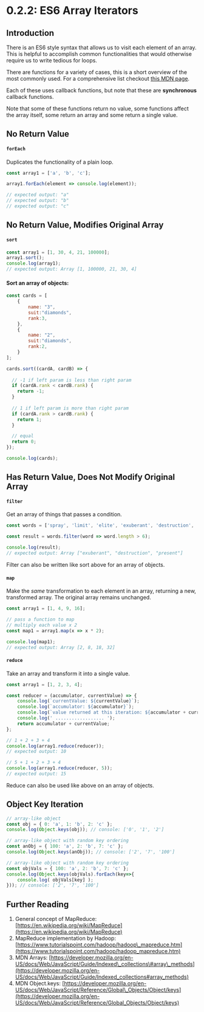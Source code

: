 # 0.2.2: ES6 Array Iterators

## Introduction

There is an ES6 style syntax that allows us to visit each element of an array. This is helpful to accomplish common functionalities that would otherwise require us to write tedious for loops.

There are functions for a variety of cases, this is a short overview of the most commonly used. For a comprehensive list checkout [this MDN page](https://developer.mozilla.org/en-US/docs/Web/JavaScript/Reference/Global_Objects/Array).

Each of these uses callback functions, but note that these are **synchronous** callback functions.

Note that some of these functions return no value, some functions affect the array itself, some return an array and some return a single value.

## No Return Value

#### `forEach`

Duplicates the functionality of a plain loop.

```javascript
const array1 = ['a', 'b', 'c'];

array1.forEach(element => console.log(element));

// expected output: "a"
// expected output: "b"
// expected output: "c"
```

## No Return Value, Modifies Original Array

#### `sort`

```javascript
const array1 = [1, 30, 4, 21, 100000];
array1.sort();
console.log(array1);
// expected output: Array [1, 100000, 21, 30, 4]
```

#### Sort an array of objects:

```javascript
const cards = [
    {
        name: "3",
        suit:"diamonds",
        rank:3,
    },
    {
        name: "2",
        suit:"diamonds",
        rank:2,
    }
];

cards.sort((cardA, cardB) => {
    
  // -1 if left param is less than right param  
  if (cardA.rank < cardB.rank) {
    return -1;
  }
  
  // 1 if left param is more than right param
  if (cardA.rank > cardB.rank) {
    return 1;
  }

  // equal
  return 0;
});

console.log(cards);
```

## Has Return Value, Does Not Modify Original Array

#### `filter`

Get an array of things that passes a condition.

```javascript
const words = ['spray', 'limit', 'elite', 'exuberant', 'destruction', 'present'];

const result = words.filter(word => word.length > 6);

console.log(result);
// expected output: Array ["exuberant", "destruction", "present"]
```

Filter can also be written like sort above for an array of objects.

#### `map`

Make the _same_ transformation to each element in an array, returning a new, transformed array. The original array remains unchanged.

```javascript
const array1 = [1, 4, 9, 16];

// pass a function to map
// multiply each value x 2
const map1 = array1.map(x => x * 2);

console.log(map1);
// expected output: Array [2, 8, 18, 32]
```

#### **`reduce`**

Take an array and transform it into a single value.

```javascript
const array1 = [1, 2, 3, 4];

const reducer = (accumulator, currentValue) => {
    console.log(`currentValue: ${currentValue}`);
    console.log(`accumulator: ${accumulator}`);
    console.log(`value returned at this iteration: ${accumulator + currentValue}`);
    console.log(' .................. ');
    return accumulator + currentValue;
};

// 1 + 2 + 3 + 4
console.log(array1.reduce(reducer));
// expected output: 10

// 5 + 1 + 2 + 3 + 4
console.log(array1.reduce(reducer, 5));
// expected output: 15
```

Reduce can also be used like above on an array of objects.

## Object Key Iteration

```javascript
// array-like object
const obj = { 0: 'a', 1: 'b', 2: 'c' };
console.log(Object.keys(obj)); // console: ['0', '1', '2']

// array-like object with random key ordering
const anObj = { 100: 'a', 2: 'b', 7: 'c' };
console.log(Object.keys(anObj)); // console: ['2', '7', '100']

// array-like object with random key ordering
const objVals = { 100: 'a', 2: 'b', 7: 'c' };
console.log(Object.keys(objVals).forEach(key=>{
    console.log( objVals[key] );
})); // console: ['2', '7', '100']
```

## Further Reading

1. General concept of MapReduce: [https://en.wikipedia.org/wiki/MapReduce](https://en.wikipedia.org/wiki/MapReduce)
2. MapReduce implementation by Hadoop: [https://www.tutorialspoint.com/hadoop/hadoop\_mapreduce.htm](https://www.tutorialspoint.com/hadoop/hadoop_mapreduce.htm)
3. MDN Arrays: [https://developer.mozilla.org/en-US/docs/Web/JavaScript/Guide/Indexed\_collections\#array\_methods](https://developer.mozilla.org/en-US/docs/Web/JavaScript/Guide/Indexed_collections#array_methods)
4. MDN Object.keys: [https://developer.mozilla.org/en-US/docs/Web/JavaScript/Reference/Global\_Objects/Object/keys](https://developer.mozilla.org/en-US/docs/Web/JavaScript/Reference/Global_Objects/Object/keys)

